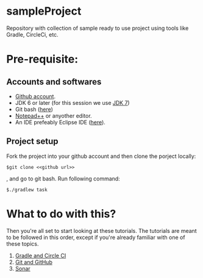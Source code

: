 # sampleProject
Repository with collection of sample ready to use project using tools like Gradle, CircleCi, etc.

# Pre-requisite:

## Accounts and softwares

 * [Github account](https://github.com/join). 
 * JDK 6 or later (for this session we use [JDK 7](http://download.oracle.com/otn-pub/java/jdk/7u79-b15/jdk-7u79-windows-x64.exe))
 * Git bash ([here](https://github.com/msysgit/msysgit/releases/download/Git-1.9.5-preview20150319/Git-1.9.5-preview20150319.exe))
 * [Notepad++](https://notepad-plus-plus.org/repository/6.x/6.8.2/npp.6.8.2.Installer.exe) or anyother editor.
 * An IDE prefeably Eclipse IDE ([here](http://www.eclipse.org/downloads/download.php?file=/technology/epp/downloads/release/luna/SR2/eclipse-java-luna-SR2-win32-x86_64.zip)).

## Project setup

Fork the project into your github account and then clone the porject locally:
```
$git clone <<github url>>
```

, and go to git bash. Run following command: 
```
$./gradlew task
```

# What to do with this?

Then you're all set to start looking at these tutorials. The tutorials are meant to be followed in this order, except if you're already familiar with one of these topics.

1. [Gradle and Circle CI](tuto_1-gradle_and_circle.md)
2. [Git and GitHub](tuto_2-git_and_github.md)
3. [Sonar](tuto_3_sonar.md)
